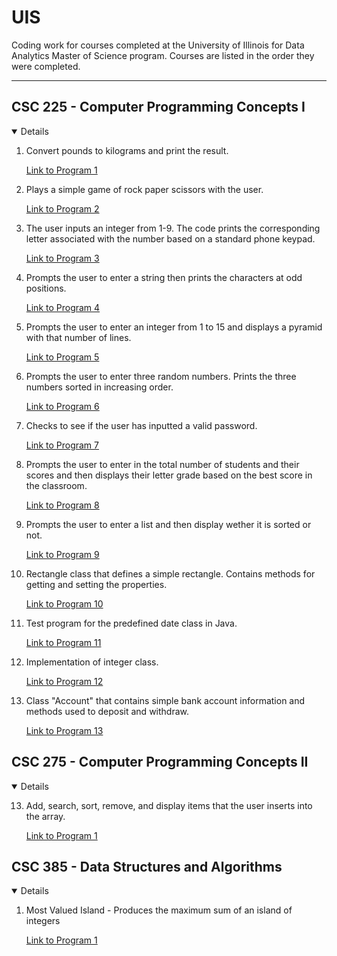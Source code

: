 # UIS
Coding work for courses completed at the University of Illinois for Data Analytics Master of Science program. Courses are listed in the order they were completed.

---

## CSC 225 - Computer Programming Concepts I
<details open>

1. Convert pounds to kilograms and print the result.

    [Link to Program 1](https://github.com/carissa406/CSC225/blob/master/Conversion.java)

2. Plays a simple game of rock paper scissors with the user.

    [Link to Program 2](https://github.com/carissa406/CSC225/blob/master/Game.java)

3. The user inputs an integer from 1-9. The code prints the corresponding letter associated with the number based on a standard phone keypad.
    
    [Link to Program 3](https://github.com/carissa406/CSC225/blob/master/Phone.java)

4. Prompts the user to enter a string then prints the characters at odd positions.

    [Link to Program 4](https://github.com/carissa406/CSC225/blob/master/Odd.java)

5. Prompts the user to enter an integer from 1 to 15 and displays a pyramid with that number of lines.

    [Link to Program 5](https://github.com/carissa406/CSC225/blob/master/Pyramid.java)

6. Prompts the user to enter three random numbers. Prints the three numbers sorted in increasing order.

    [Link to Program 6](https://github.com/carissa406/CSC225/blob/master/Sort.java)

7. Checks to see if the user has inputted a valid password.

    [Link to Program 7](https://github.com/carissa406/CSC225/blob/master/Password.java)

8. Prompts the user to enter in the total number of students and their scores and then displays their letter grade based on the best score in the classroom.

    [Link to Program 8](https://github.com/carissa406/CSC225/blob/master/Grades.java)

9. Prompts the user to enter a list and then display wether it is sorted or not.

    [Link to Program 9](https://github.com/carissa406/CSC225/blob/master/Sorting.java0)

10. Rectangle class that defines a simple rectangle. Contains methods for getting and setting the properties.

    [Link to Program 10](https://github.com/carissa406/CSC225/blob/master/SimpleRectangleTest.java)

11. Test program for the predefined date class in Java.

    [Link to Program 11](https://github.com/carissa406/CSC225/blob/master/DateTest.java)

12. Implementation of integer class.

    [Link to Program 12](https://github.com/carissa406/CSC225/blob/master/MyInteger.java)

13. Class "Account" that contains simple bank account information and methods used to deposit and withdraw.

    [Link to Program 13](https://github.com/carissa406/CSC225/blob/master/Account.java)

</details>

## CSC 275 - Computer Programming Concepts II

<details open>

13. Add, search, sort, remove, and display items that the user inserts into the array.

    [Link to Program 1](https://github.com/carissa406/CSC275/blob/master/Assignment01Driver.java)

</details>

## CSC 385 - Data Structures and Algorithms

<details open>

1. Most Valued Island - Produces the maximum sum of an island of integers

      [Link to Program 1](https://github.com/carissa406/CSC385/blob/main/Islands.java)

</details>